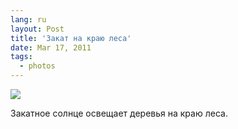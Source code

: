 ```yaml
---
lang: ru
layout: Post
title: 'Закат на краю леса'
date: Mar 17, 2011
tags:
  - photos
---
```


![](photo://2010-07-02_5D_7407_Artem_Sapegin)

Закатное солнце освещает деревья на краю леса.
